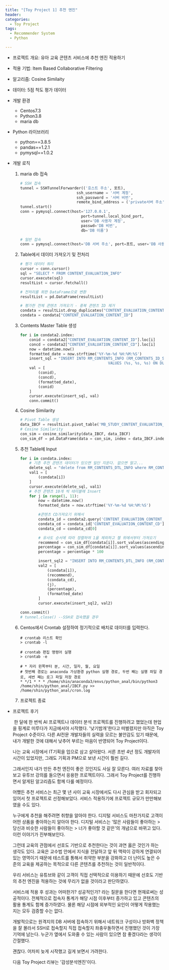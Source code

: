 ```yaml
---
title: "[Toy Project 1] 추천 엔진"
header:
categories:
  - Toy Project
tags:
  - Recommender System
  - Python

---
```


* 프로젝트 개요: 유아 교육 콘텐츠 서비스에 추천 엔진 적용하기
* 적용 기법: Item Based Collaborative Filtering
* 알고리즘: Cosine Similaity
* 데이터: 5점 척도 평가 데이터



* 개발 환경
  * Centos7.3
  * Python3.8
  * maria db

* Python 라이브러리
  *  python==3.8.5
  *  pandas==1.2.1
  *  pymysql==1.0.2

* 개발 로직
  1. maria db 접속

     ~~~python
     # SSH 접속
     tunnel = SSHTunnelForwarder(('호스트 주소', 포트),
                              ssh_username = '서버 계정',
                              ssh_password = '서버 비번',
                              remote_bind_address = ('private서버 주소', 포트))
     tunnel.start()
     conn = pymysql.connect(host='127.0.0.1',
                                port=tunnel.local_bind_port,
                                user='DB 사용자 계정',
                                passwd='DB 비번',
                                db='DB 이름')

     # 일반 접속
     conn = pymysql.connect(host='DB 서버 주소', port=포트, user='DB 사용자 계정', password='dB 비번', db='DB 이름', charset='utf8')
     ~~~

  2. Table에서 데이터 가져오기 및 전처리

     ~~~python
     # 평가 데이터 쿼리
     cursor = conn.cursor()
     sql = "SELECT * FROM CONTENT_EVALUATION_INFO"
     cursor.execute(sql)
     resultList = cursor.fetchall()

     # 전처리를 위한 DataFrame으로 변환
     resultList = pd.DataFrame(resultList)

     # 평가한 전체 콘텐츠 가져오기 - 중복 콘텐츠 ID 제거
     condata = resultList.drop_duplicates("CONTENT_EVALUATION_CONTENT_ID")
     condata = condata["CONTENT_EVALUATION_CONTENT_ID"]
     ~~~

  3. Contents Master Table 생성

     ~~~python
     for i in condata2.index:
         conid = condata2["CONTENT_EVALUATION_CONTENT_ID"].loc[i]
         concd = condata2["CONTENT_EVALUATION_CONTENT_CD"].loc[i]
         now = datetime.now()
         formatted_date = now.strftime('%Y-%m-%d %H:%M:%S')
         insert_sql = "INSERT INTO RM_CONTENTS_INFO (RM_CONTENTS_ID_SQ, RM_CONTENTS_CD, UPDATE_DT) \
         									VALUES (%s, %s, %s) ON DUPLICATE KEY UPDATE RM_CONTENTS_ID_SQ = %s"
         val = [
             (conid),
             (concd),
             (formatted_date),
             (conid)
         ]
         cursor.execute(insert_sql, val)
         conn.commit()
     ~~~

  4. Cosine Similarity 

     ~~~python
     # Pivot Table 생성
     data_IBCF = resultList.pivot_table('MB_STUDY_CONTENT_EVALUATION_SCORE', index = 'MB_STUDY_CONTENT_EVALUATION_CONTENT_ID_SQ', columns = 'MEMBER_CHILD_SQ').fillna(0)
     # Cosine Similarity
     con_sim = cosine_similarity(data_IBCF, data_IBCF)
     con_sim_df = pd.DataFrame(data = con_sim, index = data_IBCF.index, columns = data_IBCF.index)
     ~~~

  5. 추천 Table에 Input

     ~~~python
     for i in condata.index:
         # 기존 추천 콘텐츠 데이터가 있으면 일단 지운다. 없으면 말고...
         delete_sql = "delete from RM_CONTENTS_DTL_INFO where RM_CONTENTS_ID = %s"
         val1 = [
             (condata[i])
         ]
         cursor.execute(delete_sql, val1)
         # 추천 콘텐츠 10개 씩 테이블에 Insert
         for j in range(1, 11):
             now = datetime.now()
             formatted_date = now.strftime('%Y-%m-%d %H:%M:%S')

             #콘텐츠 CD가져오기 위해서
             condata_id = condata2.query('CONTENT_EVALUATION_CONTENT_ID == "' + condata[i] + '"')
             condata_cd = condata_id['CONTENT_EVALUATION_CONTENT_CD'].values
             condata_cd = condata_cd[0]

             # 유사도 순서에 따라 정렬하여 1을 제외하고 젤 위에서부터 가져오기
             recommend = con_sim_df[condata[i]].sort_values(ascending=False).index[j]
             percentage = con_sim_df[condata[i]].sort_values(ascending=False)[j]
             percentage = percentage * 100

             insert_sql2 = "INSERT INTO RM_CONTENTS_DTL_INFO (RM_CONTENTS_ID, RM_RECOMMEND_CONTENTS_ID, RM_CONTENTS_CD, SQ_NUM, PERCENTAGE, UPDATE_DT) VALUES (%s, %s, %s, %s, %s, %s)"
             val2 = [
                 (condata[i]),
                 (recommend),
                 (condata_cd),
                 (j),
                 (percentage),
                 (formatted_date)
             ]
             cursor.execute(insert_sql2, val2)

     conn.commit()
     # tunnel.close() --SSH로 접속했을 경우
     ~~~

  6. Centos에서 Crontab 설정하여 정기적으로 배치로 데이터를 입력한다.

     ~~~
     # crontab 리스트 확인
     > crontab -l

     # crontab 편집 명령어 실행
     > crontab -e

     # * 자리 왼쪽부터 분, 시간, 일자, 월, 요일 
     # 첫번째 경로는 anaconda 가상환경 python 실행 경로, 두번 째는 실행 파일 경로, 세번 째는 로그 파일 저장 경로
     * */1 * * * /home/shin/anaconda3/envs/python_anal/bin/python3 /home/shin/python_anal/IBCF.py >> /home/shin/python_anal/cron.log
     ~~~

  7. 프로젝트 종료


* 프로젝트 후기

  ​    한 달에 한 번씩 AI 프로젝트나 데이터 분석 프로젝트를 진행하려고 했었는데 현업을 핑계로 미루다가 지금에서야 시작했다. '낮기밤개'한다고 떠벌렸지만 아직은 Toy Project 수준이다. 다른 AI전문 개발자들의 실력을 모르는 불안감도 있기 때문에, 내가 개발한 것에 대해서 낮추어 부르는 마음이 반영되어 Toy Project이다. 

  나는 교육 시장에서 IT기획을 업으로 삼고 살아왔다. 서른 초반 4년 정도 개발자의 시간이 있었지만, 그래도 기획과 PM으로 보낸 시간이 훨씬 길다.

  그래서인지 내가 만든 추천 엔진이 좋은 것인지도 사실 잘 모른다. 여러 자료를 찾아보고 유투브 강의를 들으면서 응용한 프로젝트이다. 그래서 Toy Project를 진행하면서 알게된 알고리즘도 함께 다룰 예정이다.


  어쨌든 추천 서비스는 최근 몇 년 사이 교육 시장에서도 다시 관심을 받고 회자되고 있어서 첫 프로젝트로 선정해보았다. 서비스 적용하기에 프로젝트 규모가 만만해보였을 수도 있다.

  누구에게 추천을 해주려면 취향을 알아야 한다. 디지털 서비스도 마찬가지로 고객이 어떤 상품을 좋아하는지 알아야 한다. 디지털 서비스는 '많은 사람들이 좋아하는 > 당신과 비슷한 사람들이 좋아하는 > 너가 좋아할 것 같은'의 개념으로 바뀌고 있다. 이런 이야기가 진부해보인다.

  그런데 교육의 관점에서 선호도 기반으로 추천한다는 것이 과연 옳은 것인가 하는 생각도 있다. 교육은 교수법 안에서 지식을 전달하고 앞 뒤 맥락이 강하게 연결되어 있는 영역이기 때문에 테스트를 통해서 취약한 부분을 강화하고 더 난이도 높은 수준의 교육을 제공하는 목적으로 다른 콘텐츠를 추천하는 것이 일반적이다.

  우리 서비스는 유튜브와 같이 고객이 직접 선택적으로 이용하기 때문에 선호도 기반의 추천 엔진을 적용하는 것에 무리가 없을 것이라고 판단하였다.

  서비스에 적용 후 성과는 어떠한가? 성공적인가? 라는 질문을 한다면 현재로써는 성공적이다. 전체적으로 접속자 통계가 해당 시점 이후부터 증가하고 있고 콘텐츠의 활용 통계도 함께 증가하였다. 물론 해당 시점에 외부적인 요인이 어떻게 작용했는지는 모두 검증할 수는 없다.

  개발적으로는 원격지의 DB 서버에 접속하기 위해서 네트워크 구성이나 방화벽 정책을 잘 몰라서 SSH로 접속할지 직접 접속할지 좌충우돌하면서 진행했던 것이 가장 기억에 남는다. 누군가 옆에서 도와줄 수 있는 사람이 있으면 참 좋겠다라는 생각이 간절했다. 

  괜찮다. 어차피 늦게 시작했고 길게 보면서 가려한다.

  다음 Toy Project 리뷰는 '감성분석엔진'이다.  

  

  

